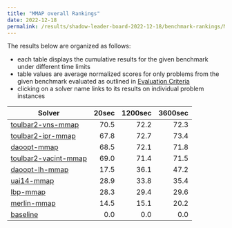 ```yaml
---
title: "MMAP overall Rankings"
date: 2022-12-18
permalink: /results/shadow-leader-board-2022-12-18/benchmark-rankings/MMAP-overall-rankings
---
```




The results below are organized as follows:
- each table displays the cumulative results for the given benchmark under different time limits
- table values are average normalized scores for only problems from the given benchmark evaluated as outlined in [Evaluation Criteria](https://uaicompetition.github.io/uci-2022/results/evaluation-criteria/)
- clicking on a solver name links to its results on individual problem instances


|                                 Solver                                  | 20sec | 1200sec | 3600sec |
| ----------------------------------------------------------------------- | ----: | ------: | ------: |
| [toulbar2-vns-mmap](../solver-scores/toulbar2-vns-mmap-scores.md)       |  70.5 |    72.2 |    72.3 |
| [toulbar2-ipr-mmap](../solver-scores/toulbar2-ipr-mmap-scores.md)       |  67.8 |    72.7 |    73.4 |
| [daoopt-mmap](../solver-scores/daoopt-mmap-scores.md)                   |  68.5 |    72.1 |    71.8 |
| [toulbar2-vacint-mmap](../solver-scores/toulbar2-vacint-mmap-scores.md) |  69.0 |    71.4 |    71.5 |
| [daoopt-lh-mmap](../solver-scores/daoopt-lh-mmap-scores.md)             |  17.5 |    36.1 |    47.2 |
| [uai14-mmap](../solver-scores/uai14-mmap-scores.md)                     |  28.9 |    33.8 |    35.4 |
| [lbp-mmap](../solver-scores/lbp-mmap-scores.md)                         |  28.3 |    29.4 |    29.6 |
| [merlin-mmap](../solver-scores/merlin-mmap-scores.md)                   |  14.5 |    15.1 |    20.2 |
| [baseline](../solver-scores/baseline-scores.md)                         |   0.0 |     0.0 |     0.0 |

